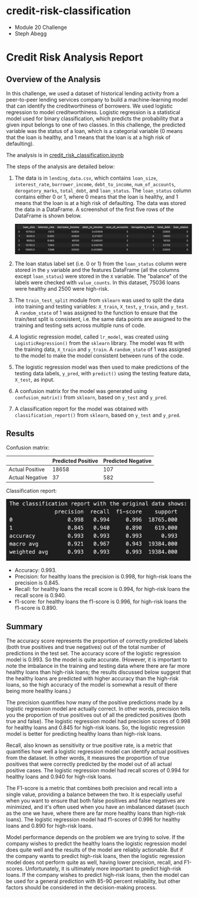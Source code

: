 # credit-risk-classification
- Module 20 Challenge
- Steph Abegg

# Credit Risk Analysis Report

## Overview of the Analysis

In this challenge, we used a dataset of historical lending activity from a peer-to-peer lending services company to build a machine-learning model that can identify the creditworthiness of borrowers. We used logistic regression to model creditworthiness. Logistic regression is a statistical model used for binary classification, which predicts the probability that a given input belongs to one of two classes. In this challenge, the predicted variable was the status of a loan, which is a categorial variable (0 means that the loan is healthy, and 1 means that the loan is at a high risk of defaulting). 

The analysis is in [credit_risk_classification.ipynb](Credit_Risk/credit_risk_classification.ipynb)

The steps of the analysis are detailed below:

1. The data is in `lending_data.csv`, which contains `loan_size`, `interest_rate`, `borrower_income`, `debt_to_income`, `num_of_accounts`, `derogatory_marks`, `total_debt`, and `loan_status`. The `loan_status` column contains either 0 or 1, where 0 means that the loan is healthy, and 1 means that the loan is at a high risk of defaulting. The data was stored the data in a DataFrame. A screenshot of the first five rows of the DataFrame is shown below.

   <img src="Credit_Risk/images/dataframe.png" width=900>

2. The loan status label set (i.e. 0 or 1) from the `loan_status` column were stored in the `y` variable and the features DataFrame (all the columns except `loan_status`) were stored in the `X` variable. The "balance" of the labels were checked with `value_counts`. In this dataset, 75036 loans were healthy and 2500 were high-risk.

3. The `train_test_split` module from `sklearn` was used to split the data into training and testing variables: `X_train`, `X_test`, `y_train`, and `y_test`. A `random_state` of 1 was assigned to the function to ensure that the train/test split is consistent, i.e. the same data points are assigned to the training and testing sets across multiple runs of code.

4. A logistic regression model, called `lr_model`, was created using `LogisticRegression()` from the `sklearn` library. The model was fit with the training data, `X_train` and `y_train`. A `random_state` of 1 was assigned to the model to make the model consistent between runs of the code. 

5. The logistic regression model was then used to make predictions of the testing data labels, `y_pred`, with `predict()` using the testing feature data, `X_test`, as input.

5. A confusion matrix for the model was generated using `confusion_matrix()` from `sklearn`, based on `y_test` and `y_pred`.

6. A classification report for the model was obtained with `classification_report()` from `sklearn`, based on `y_test` and `y_pred`.


## Results

Confusion matrix:

|      | Predicted Positive   | Predicted Negative      |
| ------------- | ------------- | ------------- |
| Actual Positive  | 18658  | 107  |
| Actual Negative  | 37  | 582  |

Classification report:

<img src="Credit_Risk/images/classification_report.png" width=500>

   - Accuracy: 0.993.
   - Precision: for healthy loans the precision is 0.998, for high-risk loans the precision is 0.845.
   - Recall: for healthy loans the recall score is 0.994, for high-risk loans the recall score is 0.940.
   - f1-score: for healthy loans the f1-score is 0.996, for high-risk loans the f1-score is 0.890.

## Summary

The accuracy score represents the proportion of correctly predicted labels (both true positives and true negatives) out of the total number of predictions in the test set. The accuracy score of the logistic regression model is 0.993. So the model is quite accurate. (However, it is important to note the imbalance in the training and testing data where there are far more healthy loans than high-risk loans; the results discussed below suggest that the healthy loans are predicted with higher accuracy than the high-risk loans, so the high accuracy of the model is somewhat a result of there being more healthy loans.)

The precision quantifies how many of the positive predictions made by a logistic regression model are actually correct. In other words, precision tells you the proportion of true positives out of all the predicted positives (both true and false). The logistic regression model had precision scores of 0.998 for healthy loans and 0.845 for high-risk loans. So, the logistic regression model is better for predicting healthy loans than high-risk loans.

Recall, also known as sensitivity or true positive rate, is a metric that quantifies how well a logistic regression model can identify actual positives from the dataset. In other words, it measures the proportion of true positives that were correctly predicted by the model out of all actual positive cases.  The logistic regression model had recall scores of 0.994 for healthy loans and 0.940 for high-risk loans. 

The F1-score is a metric that combines both precision and recall into a single value, providing a balance between the two. It is especially useful when you want to ensure that both false positives and false negatives are minimized, and it's often used when you have an imbalanced dataset (such as the one we have, where there are far more healthy loans than high-risk loans). The logistic regression model had f1-scores of 0.996 for healthy loans and 0.890 for high-risk loans. 

Model performance depends on the problem we are trying to solve. If the company wishes to predict the healthy loans the logistic regression model does quite well and the results of the model are reliably actionable. But if the company wants to predict high-risk loans, then the logistic regression model does not perform quite as well, having lower precision, recall, and F1-scores. Unfortunately, it is ultimately more important to predict high-risk loans. If the company wishes to predict high-risk loans, then the model can be used for a general prediction with 85-90 percent reliability, but other factors should be considered in the decision-making process.

